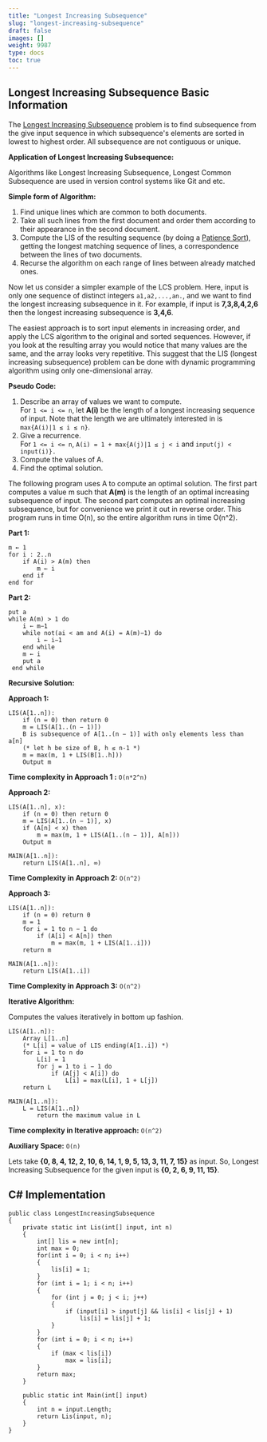 ```yaml
---
title: "Longest Increasing Subsequence"
slug: "longest-increasing-subsequence"
draft: false
images: []
weight: 9987
type: docs
toc: true
---
```


## Longest Increasing Subsequence Basic Information
The [Longest Increasing Subsequence][1] problem is to find subsequence from the give input sequence in which subsequence's elements are sorted in lowest to highest order. All subsequence are not contiguous or unique.

**Application of Longest Increasing Subsequence:**

Algorithms like Longest Increasing Subsequence, Longest Common Subsequence are used in version control systems like Git and etc.

**Simple form of Algorithm:**

 1. Find unique lines which are common to both documents.
 2. Take all such lines from the first document and order them according to their appearance in the second document.
 3. Compute the LIS of the resulting sequence (by doing a [Patience Sort][2]), getting the longest matching sequence of lines, a correspondence between the lines of two documents.
 4. Recurse the algorithm on each range of lines between already matched ones.

Now let us consider a simpler example of the LCS problem. Here, input is only one sequence of distinct integers `a1,a2,...,an.`, and we want to find the longest increasing subsequence in it. For example, if input is **7,3,8,4,2,6** then the longest increasing subsequence is **3,4,6**.

The easiest approach is to sort input elements in increasing order, and apply the LCS algorithm to the original and sorted sequences. However, if you look at the resulting array you would notice that many values are the same, and the array looks very repetitive. This suggest that the LIS (longest increasing subsequence) problem can be done with dynamic programming algorithm using only one-dimensional array.

**Pseudo Code:**

 1. Describe an array of values we want to compute.<br>
    For `1 <= i <= n`, let **A(i)** be the length of a longest increasing sequence of input. Note that the length we are ultimately interested in is `max{A(i)|1 ≤ i ≤ n}`.
 2. Give a recurrence.<br>
    For `1 <= i <= n`, `A(i) = 1 + max{A(j)|1 ≤ j < i` and `input(j) < input(i)}.`
 3. Compute the values of A.
 4. Find the optimal solution.

The following program uses A to compute an optimal solution. The first part computes a value m such that **A(m)** is the length of an optimal increasing subsequence of input. The second part computes an optimal increasing subsequence, but for convenience we print it out in reverse order. This program runs in time O(n), so the entire algorithm runs in time O(n^2).

**Part 1:**

    m ← 1 
    for i : 2..n 
        if A(i) > A(m) then 
            m ← i 
        end if 
    end for

**Part 2:**

    put a
    while A(m) > 1 do 
        i ← m−1 
        while not(ai < am and A(i) = A(m)−1) do 
            i ← i−1 
        end while 
        m ← i 
        put a
     end while

**Recursive Solution:**

**Approach 1:**

    LIS(A[1..n]):
        if (n = 0) then return 0
        m = LIS(A[1..(n − 1)])
        B is subsequence of A[1..(n − 1)] with only elements less than a[n]
        (* let h be size of B, h ≤ n-1 *)
        m = max(m, 1 + LIS(B[1..h]))
        Output m

**Time complexity in Approach 1 :** `O(n*2^n)`

**Approach 2:**

    LIS(A[1..n], x):
        if (n = 0) then return 0
        m = LIS(A[1..(n − 1)], x)
        if (A[n] < x) then
            m = max(m, 1 + LIS(A[1..(n − 1)], A[n]))
        Output m

    MAIN(A[1..n]):
        return LIS(A[1..n], ∞)

**Time Complexity in Approach 2:** `O(n^2)`

**Approach 3:**

    LIS(A[1..n]):
        if (n = 0) return 0
        m = 1
        for i = 1 to n − 1 do
            if (A[i] < A[n]) then
                m = max(m, 1 + LIS(A[1..i]))
        return m

    MAIN(A[1..n]):
        return LIS(A[1..i])

**Time Complexity in Approach 3:** `O(n^2)`

**Iterative Algorithm:**

Computes the values iteratively in bottom up fashion.

    LIS(A[1..n]):
        Array L[1..n]
        (* L[i] = value of LIS ending(A[1..i]) *)
        for i = 1 to n do
            L[i] = 1
            for j = 1 to i − 1 do
                if (A[j] < A[i]) do
                    L[i] = max(L[i], 1 + L[j])
        return L

    MAIN(A[1..n]):
        L = LIS(A[1..n])
            return the maximum value in L

**Time complexity in Iterative approach:** `O(n^2)`

**Auxiliary Space:** `O(n)`

Lets take **{0, 8, 4, 12, 2, 10, 6, 14, 1, 9, 5, 13, 3, 11, 7, 15}** as input. So, Longest Increasing Subsequence for the given input is **{0, 2, 6, 9, 11, 15}**.


  [1]: https://en.wikipedia.org/wiki/Longest_increasing_subsequence
  [2]: https://en.wikipedia.org/wiki/Patience_sorting

## C# Implementation
    public class LongestIncreasingSubsequence
    {
        private static int Lis(int[] input, int n)
        {
            int[] lis = new int[n];
            int max = 0;
            for(int i = 0; i < n; i++)
            {
                lis[i] = 1;
            }
            for (int i = 1; i < n; i++)
            {
                for (int j = 0; j < i; j++)
                {
                    if (input[i] > input[j] && lis[i] < lis[j] + 1)
                        lis[i] = lis[j] + 1;
                }
            }
            for (int i = 0; i < n; i++)
            {
                if (max < lis[i])
                    max = lis[i];
            }
            return max;
        }

        public static int Main(int[] input)
        {
            int n = input.Length;
            return Lis(input, n);
        }
    }

